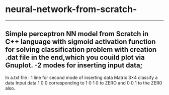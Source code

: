 # neural-network-from-scratch-


******************************************************************************

Simple perceptron NN model from Scratch in C++ language with sigmoid activation function for solving classification problem with creation .dat file in the end,which you couild plot via Gnuplot.
-2 modes for inserting input data;
-



In a.txt file : 
1 line for second mode of inserting data
Matrix 3×4 classify a data 
Input data  1 0 0 corresponding to 1
0 1 0 to ZERO and 0 0 1 to the ZER0 also.

